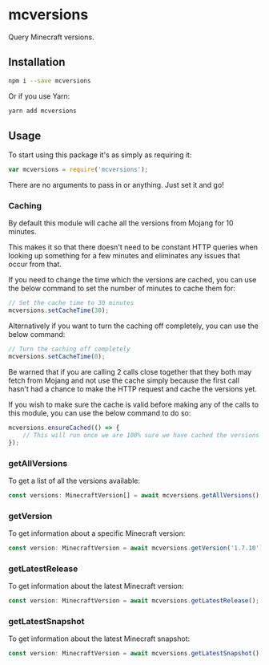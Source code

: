 # mcversions

Query Minecraft versions.

## Installation

```bash
npm i --save mcversions
```

Or if you use Yarn:

```bash
yarn add mcversions
```

## Usage

To start using this package it's as simply as requiring it:

````js
var mcversions = require('mcversions');
````

There are no arguments to pass in or anything. Just set it and go!

### Caching

By default this module will cache all the versions from Mojang for 10 minutes.

This makes it so that there doesn't need to be constant HTTP queries when looking up something for a
few minutes and eliminates any issues that occur from that.

If you need to change the time which the versions are cached, you can use the below command to set
the number of minutes to cache them for:

````js
// Set the cache time to 30 minutes
mcversions.setCacheTime(30);
````

Alternatively if you want to turn the caching off completely, you can use the below command:

````js
// Turn the caching off completely
mcversions.setCacheTime(0);
````

Be warned that if you are calling 2 calls close together that they both may fetch from Mojang and
not use the cache simply because the first call hasn't had a chance to make the HTTP request and
cache the versions yet.

If you wish to make sure the cache is valid before making any of the calls to this module, you can
use the below command to do so:

````js
mcversions.ensureCached(() => {
    // This will run once we are 100% sure we have cached the versions returned from Mojang
});
````

### getAllVersions

To get a list of all the versions available:

````ts
const versions: MinecraftVersion[] = await mcversions.getAllVersions();
````

### getVersion

To get information about a specific Minecraft version:

````js
const version: MinecraftVersion = await mcversions.getVersion('1.7.10');
````

### getLatestRelease

To get information about the latest Minecraft version:

````js
const version: MinecraftVersion = await mcversions.getLatestRelease();
````

### getLatestSnapshot

To get information about the latest Minecraft snapshot:

````js
const version: MinecraftVersion = await mcversions.getLatestSnapshot();
````
